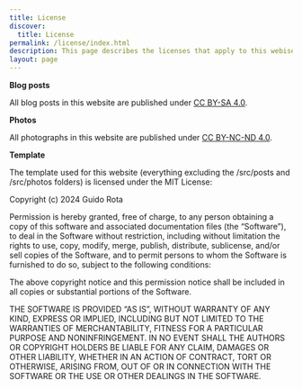 ```yaml
---
title: License
discover:
  title: License
permalink: /license/index.html
description: This page describes the licenses that apply to this webise, and its content.
layout: page
---
```


**Blog posts**

All blog posts in this website are published under [CC BY-SA 4.0](https://creativecommons.org/licenses/by-sa/4.0/).

**Photos**

All photographs in this website are published under [CC BY-NC-ND 4.0](https://creativecommons.org/licenses/by-nc-nd/4.0/).

**Template**

The template used for this website (everything excluding the /src/posts and /src/photos folders) is licensed under the MIT License:

Copyright (c) 2024 Guido Rota

Permission is hereby granted, free of charge, to any person obtaining a copy of this software and associated documentation files (the “Software”), to deal in the Software without restriction, including without limitation the rights to use, copy, modify, merge, publish, distribute, sublicense, and/or sell copies of the Software, and to permit persons to whom the Software is furnished to do so, subject to the following conditions:

The above copyright notice and this permission notice shall be included in all copies or substantial portions of the Software.

THE SOFTWARE IS PROVIDED “AS IS”, WITHOUT WARRANTY OF ANY KIND, EXPRESS OR IMPLIED, INCLUDING BUT NOT LIMITED TO THE WARRANTIES OF MERCHANTABILITY, FITNESS FOR A PARTICULAR PURPOSE AND NONINFRINGEMENT. IN NO EVENT SHALL THE AUTHORS OR COPYRIGHT HOLDERS BE LIABLE FOR ANY CLAIM, DAMAGES OR OTHER LIABILITY, WHETHER IN AN ACTION OF CONTRACT, TORT OR OTHERWISE, ARISING FROM, OUT OF OR IN CONNECTION WITH THE SOFTWARE OR THE USE OR OTHER DEALINGS IN THE SOFTWARE.